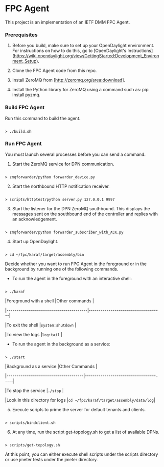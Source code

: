 # FPC Agent



This project is an implementation of an IETF DMM FPC Agent.



### Prerequisites

1. Before you build, make sure to set up your OpenDaylight environment. For instructions on how to do this, go to [OpenDaylight's Instructions] (https://wiki.opendaylight.org/view/GettingStarted:Development_Environment_Setup).

2. Clone the FPC Agent code from this repo.

3. Install ZeroMQ from [http://zeromq.org/area:download].

4. Install the Python library for ZeroMQ using a command such as: pip install pyzmq.



### Build FPC Agent

Run this command to build the agent.

```

> ./build.sh

```



### Run FPC Agent

You must launch several processes before you can send a command.



1. Start the ZeroMQ service for DPN communication.



```

> zmqforwarder/python forwarder_device.py

```



2. Start the northbound HTTP notification receiver.



```

> scripts/httptest/python server.py 127.0.0.1 9997

```



3. Start the listener for the DPN ZeroMQ southbound. This displays the messages sent on the southbound end of the controller and replies with an acknowledgement.



```

> zmqforwarder/python forwarder_subscriber_with_ACK.py

```



4. Start up OpenDaylight.



```

> cd ~/fpc/karaf/target/assembly/bin

```

  Decide whether you want to run FPC Agent in the foreground or in the background by running one of the following commands. 

* To run the agent in the foreground with an interactive shell:

```

> ./karaf

```



|Foreground with a shell                  |Other commands                       |

|-----------------------------------------|-------------------------------------|

|To exit the shell                        |`system:shutdown`                    |

|To view the logs                         |`log:tail`                           |



* To run the agent in the background as a service:

```

> ./start

```



|Background as a service                |Other Commands                           |

|---------------------------------------|-----------------------------------------|

|To stop the service                    |`./stop`                                 |

|Look in this directory for logs        |`cd ~/fpc/karaf/target/assembly/data/log`|





5. Execute scripts to prime the server for default tenants and clients.



```

> scripts/bindclient.sh

```



6. At any time, run the script get-topology.sh to get a list of available DPNs.



```

> scripts/get-topology.sh

```



At this point, you can either execute shell scripts under the scripts directory or use jmeter tests under the jmeter directory.





